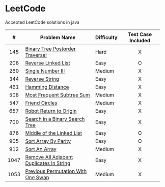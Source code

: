 # LeetCode

Accepted LeetCode solutions in java

| # | Problem Name | Difficulty | Test Case Included |
| :---: | --- | --- | :---: |
| 145 | [Binary Tree Postorder Traversal](/src/BinaryTreePostorderTraversal.java) | Hard | X |
| 206 | [Reverse Linked List](/src/ReverseLinkedList.java) | Easy | O |
| 260 | [Single Number III](/src/SingleNumberIII.java) | Medium | X |
| 344 | [Reverse String](/src/ReverseString.java) | Easy | X |
| 461 | [Hamming Distance](/src/HammingDistance.java) | Easy | X |
| 508 | [Most Frequent Subtree Sum](src/MostFrequentSubtreeSum.java) | Medium | X |
| 547 | [Friend Circles](/src/FriendCircles.java) | Medium | X |
| 657 | [Robot Return to Origin](/src/RobotReturnToOrigin.java) | Easy | X |
| 700 | [Search in a Binary Search Tree](/src/SearchInABinarySearchTree.java) | Easy | X |
| 876 | [Middle of the Linked List](/src/MiddleOfTheLinkedList.java) | Easy | O |
| 905 | [Sort Array By Parity](/src/SortArrayByParity.java) | Easy | O |
| 912 | [Sort An Array](/src/SortAnArray.java) | Medium | X |
| 1047 | [Remove All Adjacent Duplicates In String](/src/RemoveAllAdjacentDuplicatesInString.java) | Easy | X |
| 1053 | [Previous Permutation With One Swap](/src/PreviousPermutationWithOneSwap.java) | Medium | X |
